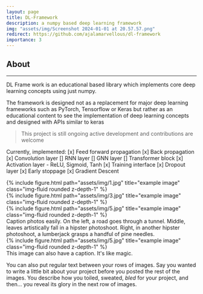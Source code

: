 ```yaml
---
layout: page
title: DL-Framework
description: a numpy based deep learning framework
img: "assets/img/Screenshot 2024-01-01 at 20.57.57.png"
redirect: https://github.com/ajalamarvellous/dl-framework
importance: 3
---
```


## About
------------
DL Frame work is an educational based library which implements core deep learning concepts using just numpy.

The framework is designed not as a replacement for major deep learning frameworks such as PyTorch, Tensorflow or Keras but rather as an educational content to see the implementation of deep learning concepts and designed with APIs similar to keras

> This project is still ongoing active development and contributions are welcome

Currently, implemented:
[x] Feed forward propagation
[x] Back propagation
[x] Convolution layer
[] RNN layer
[] GNN layer
[] Transformer block
[x] Activation layer - ReLU, Sigmoid, Tanh
[x] Training interface
[x] Dropout layer
[x] Early stoppage
[x] Gradient Descent


<div class="row">
    <div class="col-sm mt-3 mt-md-0">
        {% include figure.html path="assets/img/1.jpg" title="example image" class="img-fluid rounded z-depth-1" %}
    </div>
    <div class="col-sm mt-3 mt-md-0">
        {% include figure.html path="assets/img/3.jpg" title="example image" class="img-fluid rounded z-depth-1" %}
    </div>
    <div class="col-sm mt-3 mt-md-0">
        {% include figure.html path="assets/img/5.jpg" title="example image" class="img-fluid rounded z-depth-1" %}
    </div>
</div>
<div class="caption">
    Caption photos easily. On the left, a road goes through a tunnel. Middle, leaves artistically fall in a hipster photoshoot. Right, in another hipster photoshoot, a lumberjack grasps a handful of pine needles.
</div>
<div class="row">
    <div class="col-sm mt-3 mt-md-0">
        {% include figure.html path="assets/img/5.jpg" title="example image" class="img-fluid rounded z-depth-1" %}
    </div>
</div>
<div class="caption">
    This image can also have a caption. It's like magic.
</div>

You can also put regular text between your rows of images.
Say you wanted to write a little bit about your project before you posted the rest of the images.
You describe how you toiled, sweated, *bled* for your project, and then... you reveal its glory in the next row of images.




